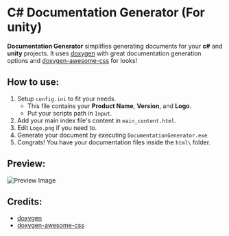 # C# Documentation Generator (For unity)

**Documentation Generator** simplifies generating documents for your **c#** and **unity** projects.
It uses [doxygen](https://github.com/doxygen/doxygen) with great documentation generation options and [doxygen-awesome-css](https://github.com/jothepro/doxygen-awesome-css) for looks!

## How to use:

1. Setup `config.ini` to fit your needs.
    - This file contains your **Product Name**, **Version**, and **Logo**.
    - Put your scripts path in `Input`.
2. Add your main index file's content in `main_content.html`.
3. Edit `Logo.png` if you need to.
4. Generate your document by executing `DocumentationGenerator.exe`
5. Congrats! You have your documentation files inside the `html\` folder.

## Preview:
![Preview Image](https://user-images.githubusercontent.com/13370906/164980204-18fa7044-820e-44f4-95c3-f4f42c813f60.png)

## Credits:

- [doxygen](https://github.com/doxygen/doxygen)
- [doxygen-awesome-css](https://github.com/jothepro/doxygen-awesome-css)
